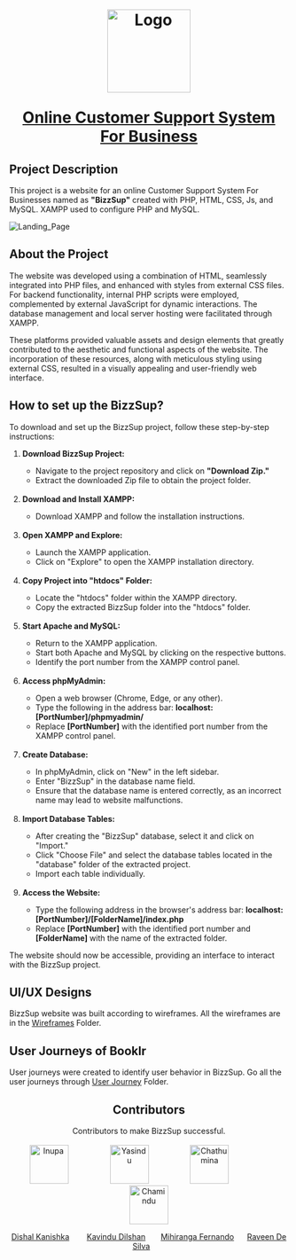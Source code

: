 <h1>
  <div align="center">
    <a href="https://github.com/inupaUdara/BizzSup">
      <img src="https://github.com/inupaUdara/BizzSup/blob/main/Site%20Images/BizzSupp.jpg"  alt="Logo" width = 150px height = 150px">
      <p align=center>Online Customer Support System For Business</p>
  </a>
</h1>

## Project Description
This project is a website for an online Customer Support System For Businesses named as <b>"BizzSup"</b>  created with PHP, HTML, CSS, Js, and MySQL. XAMPP used to configure PHP and MySQL.

<img  src="https://github.com/inupaUdara/BizzSup/blob/main/Site%20Images/landing%20page.png"  alt="Landing_Page">

## About the Project
The website was developed using a combination of HTML, seamlessly integrated into PHP files, and enhanced with styles from external CSS files. For backend functionality, internal PHP scripts were employed, complemented by external JavaScript for dynamic interactions. The database management and local server hosting were facilitated through XAMPP.

These platforms provided valuable assets and design elements that greatly contributed to the aesthetic and functional aspects of the website. The incorporation of these resources, along with meticulous styling using external CSS, resulted in a visually appealing and user-friendly web interface.

## How to set up the BizzSup?
To download and set up the BizzSup project, follow these step-by-step instructions:
<ol>
  <li><b>Download BizzSup Project:</b></li>
  <ul>
    <li>Navigate to the project repository and click on <b>"Download Zip."</b></li>
    <li>Extract the downloaded Zip file to obtain the project folder.</li>
  </ul><br>
  <li><b>Download and Install XAMPP:</b></li>
  <ul>
    <li>Download XAMPP and follow the installation instructions.</li>
  </ul><br>
  <li><b>Open XAMPP and Explore:</b></li>
  <ul>
    <li>Launch the XAMPP application.</li>
    <li>Click on "Explore" to open the XAMPP installation directory.</li>
  </ul><br>
  <li><b>Copy Project into "htdocs" Folder:</b></li>
  <ul>
    <li>Locate the "htdocs" folder within the XAMPP directory.</li>
    <li>Copy the extracted BizzSup folder into the "htdocs" folder.</li>
  </ul><br>
  <li><b>Start Apache and MySQL:</b></li>
  <ul>
    <li>Return to the XAMPP application.</li>
    <li>Start both Apache and MySQL by clicking on the respective buttons.</li>
    <li>Identify the port number from the XAMPP control panel.</li>
  </ul><br>
  <li><b>Access phpMyAdmin:</b></li>
  <ul>
    <li>Open a web browser (Chrome, Edge, or any other).</li>
    <li>Type the following in the address bar: <b>localhost:[PortNumber]/phpmyadmin/</b></li>
    <li>Replace <b>[PortNumber]</b> with the identified port number from the XAMPP control panel.</li>
  </ul><br>
  <li><b>Create Database:</b></li>
  <ul>
    <li>In phpMyAdmin, click on "New" in the left sidebar.</li>
    <li>Enter "BizzSup" in the database name field.</li>
    <li>Ensure that the database name is entered correctly, as an incorrect name may lead to website malfunctions.</li>
  </ul><br>
  <li><b>Import Database Tables:</b></li>
  <ul>
    <li>After creating the "BizzSup" database, select it and click on "Import."</li>
    <li>Click "Choose File" and select the database tables located in the "database" folder of the extracted project.</li>
    <li>Import each table individually.</li>
  </ul><br>
  <li><b>Access the Website:</b></li>
  <ul>
    <li>Type the following address in the browser's address bar: <b>localhost:[PortNumber]/[FolderName]/index.php</b></li>
    <li>Replace <b>[PortNumber]</b> with the identified port number and <b>[FolderName]</b> with the name of the extracted folder.</li>
  </ul>
</ol>
The website should now be accessible, providing an interface to interact with the BizzSup project.

## UI/UX Designs 
BizzSup website was built according to wireframes. All the wireframes are in the <a href="images/ReadMe/Wireframes">Wireframes</a> Folder.

## User Journeys of Booklr
User journeys were created to identify user behavior in BizzSup. Go all the user journeys through <a href="images/ReadMe/User Journey">User Journey</a> Folder.
<div  align="center">

## Contributors
Contributors to make BizzSup successful.<br><br>
<a href="https://www.linkedin.com/in/inupa-udara-02444728a/"><img src="https://avatars.githubusercontent.com/u/127815279?v=4" alt="Inupa" title="Inupa" width="70" height="70"/></a>
&nbsp;&nbsp;&nbsp;&nbsp;&nbsp;&nbsp;&nbsp;&nbsp;&nbsp;&nbsp;&nbsp;&nbsp;&nbsp;&nbsp;&nbsp;&nbsp;&nbsp;
<a href="https://www.linkedin.com/in/yasindu-balasooriya-56138a229/"><img src="https://avatars.githubusercontent.com/u/124476484?v=4" alt="Yasindu" title="Yasindu" width="70" height="70"/></a>
&nbsp;&nbsp;&nbsp;&nbsp;&nbsp;&nbsp;&nbsp;&nbsp;&nbsp;&nbsp;&nbsp;&nbsp;&nbsp;&nbsp;&nbsp;&nbsp;&nbsp;
<a href="https://www.linkedin.com/in/chathumina-rwindushan-452057242/"><img src="https://avatars.githubusercontent.com/u/142786337?v=4" alt="Chathumina" title="Chathumina" width="70" height="70"/></a>
&nbsp;&nbsp;&nbsp;&nbsp;&nbsp;&nbsp;&nbsp;&nbsp;&nbsp;&nbsp;&nbsp;&nbsp;&nbsp;&nbsp;&nbsp;&nbsp;&nbsp;
<a href="https://www.linkedin.com/in/raveen-de-silva-4a2804216/"><a href="https://www.linkedin.com/in/chamindu-wn-074815282/"><img src="https://avatars.githubusercontent.com/u/130142380?v=4" alt="Chamindu" title="Chamindu" width="70" height="70"/></a>
<!--&nbsp;&nbsp;&nbsp;&nbsp;&nbsp;&nbsp;&nbsp;&nbsp;&nbsp;&nbsp;&nbsp;&nbsp;&nbsp;&nbsp;&nbsp;&nbsp;&nbsp;
&nbsp;&nbsp;&nbsp;-->

<a href="https://www.linkedin.com/in/dishal/">Dishal Kanishka</a>&nbsp;&nbsp;&nbsp;&nbsp;&nbsp;&nbsp;&nbsp;
<a href="https://www.linkedin.com/in/kavindudilshan84/">Kavindu Dilshan</a>&nbsp;&nbsp;&nbsp;&nbsp;&nbsp;&nbsp;
<a href="https://www.linkedin.com/in/mihiranga-fernando-10608526a/">Mihiranga Fernando</a>&nbsp;&nbsp;&nbsp;&nbsp;&nbsp;
<a href="https://www.linkedin.com/in/raveen-de-silva-4a2804216/">Raveen De Silva</a>&nbsp;&nbsp;&nbsp;&nbsp;&nbsp;&nbsp;&nbsp;



